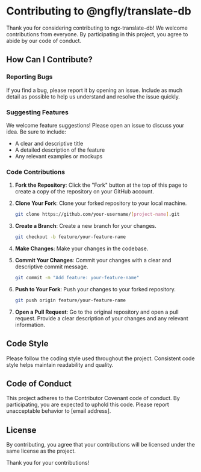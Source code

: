# Contributing to @ngfly/translate-db

Thank you for considering contributing to ngx-translate-db! We welcome contributions from everyone. By participating in this project, you agree to abide by our code of conduct.

## How Can I Contribute?

### Reporting Bugs

If you find a bug, please report it by opening an issue. Include as much detail as possible to help us understand and resolve the issue quickly.

### Suggesting Features

We welcome feature suggestions! Please open an issue to discuss your idea. Be sure to include:

- A clear and descriptive title
- A detailed description of the feature
- Any relevant examples or mockups

### Code Contributions

1. **Fork the Repository**: Click the "Fork" button at the top of this page to create a copy of the repository on your GitHub account.

2. **Clone Your Fork**: Clone your forked repository to your local machine.

   ```bash
   git clone https://github.com/your-username/[project-name].git
   ```

3. **Create a Branch**: Create a new branch for your changes.

   ```bash
   git checkout -b feature/your-feature-name
   ```

4. **Make Changes**: Make your changes in the codebase.

5. **Commit Your Changes**: Commit your changes with a clear and descriptive commit message.

   ```bash
   git commit -m "Add feature: your-feature-name"
   ```

6. **Push to Your Fork**: Push your changes to your forked repository.

   ```bash
   git push origin feature/your-feature-name
   ```

7. **Open a Pull Request**: Go to the original repository and open a pull request. Provide a clear description of your changes and any relevant information.

## Code Style

Please follow the coding style used throughout the project. Consistent code style helps maintain readability and quality.

## Code of Conduct

This project adheres to the Contributor Covenant code of conduct. By participating, you are expected to uphold this code. Please report unacceptable behavior to [email address].

## License

By contributing, you agree that your contributions will be licensed under the same license as the project.

Thank you for your contributions!